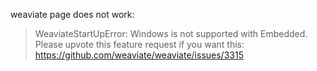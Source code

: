 weaviate page does not work:

> WeaviateStartUpError: Windows is not supported with Embedded. Please upvote this feature request if you want this: https://github.com/weaviate/weaviate/issues/3315

